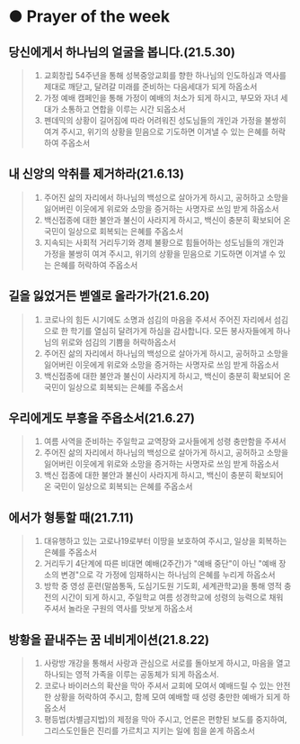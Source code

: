 # ● Prayer of the week

## 당신에게서 하나님의 얼굴을 봅니다.(21.5.30)

> 1. 교회창립 54주년을 통해 성복중앙교회를 향한 하나님의 인도하심과 역사를 제대로 깨닫고, 달려갈 미래를 준비하는 다음세대가 되게 하옵소서
> 2. 가정 예배 캠페인을 통해 가정이 예배의 처소가 되게 하시고, 부모와 자녀 세대가 소통하고 연합을 이루는 시간 되옵소서
> 3. 펜데믹의 상황이 길어짐에 따라 어려워진 성도님들의 개인과 가정을 불쌍히 여겨 주시고, 위기의 상황을 믿음으로 기도하면 이겨낼 수 있는 은혜를 허락하여 주옵소서

## 내 신앙의 악취를 제거하라(21.6.13)

> 1. 주어진 삶의 자리에서 하나님의 백성으로 살아가게 하시고, 공허하고 소망을 잃어버린 이웃에게 위로와 소망을 증거하는 사명자로 쓰임 받게 하옵소서
> 2. 백신접종에 대한 불안과 불신이 사라지게 하시고, 백신이 충분히 확보되어 온 국민이 일상으로 회복되는 은혜를 주옵소서
> 3. 지속되는 사회적 거리두기와 경제 불황으로 힘들어하는 성도님들의 개인과 가정을 불쌍히 여겨 주시고, 위기의 상황을 믿음으로 기도하면 이겨낼 수 있는 은혜를 허락하여 주옵소서

## 길을 잃었거든 벧엘로 올라가가(21.6.20)

> 1. 코로나의 힘든 시기에도 소명과 섬김의 마음을 주셔서 주어진 자리에서 섬김으로 한 학기를 열심히 달려가게 하심을 감사합니다. 모든 봉사자들에게 하나님의 위로와 섬김의 기쁨을 허락하옵소서
> 2. 주어진 삶의 자리에서 하나님의 백성으로 살아가게 하시고, 공허하고 소망을 잃어버린 이웃에게 위로와 소망을 증거하는 사명자로 쓰임 받게 하옵소서
> 3. 백신접종에 대한 불안과 불신이 사라지게 하시고, 백신이 충분히 확보되어 온 국민이 일상으로 회복되는 은혜를 주옵소서

## 우리에게도 부흥을 주옵소서(21.6.27)

> 1. 여름 사역을 준비하는 주일학교 교역장와 교사들에게 성령 충만함을 주셔서
> 2. 주어진 삶의 자리에서 하나님의 백성으로 살아가게 하시고, 공허하고 소망을 잃어버린 이웃에게 위로와 소망을 증거하는 사명자로 쓰임 받게 하옵소서
> 3. 백신 접종에 대한 불안과 불신이 사라지게 하시고, 백신이 충분히 확보되어 온 국민이 일상으로 회복되는 은혜를 주옵소서

## 에서가 형통할 때(21.7.11)

> 1. 대유행하고 있는 고로나19로부터 이땅을 보호하여 주시고, 일상을 회복하는 은혜를 주옵소서
> 2. 거리두기 4단계에 따른 비대면 예배(2주간)가 "예배 중단"이 아닌 "예배 장소의 변경"으로 각 가정에 임재하시는 하나님의 은혜를 누리게 하옵소서
> 3. 방학 중 영성 훈련(말씀통독, 도심기도원 기도회, 세계관학교)을 통해 영적 충전의 시간이 되게 하시고, 주일학교 여름 성경학교에 성령의 능력으로 채워 주셔서 놀라운 구원의 역사를 맛보게 하옵소서

## 방황을 끝내주는 꿈 네비게이션(21.8.22)

> 1. 사랑방 개강을 통해서 사랑과 관심으로 서로를 돌아보게 하시고, 마음을 열고 하나되는 영적 가족을 이루는 공동체가 되게 하옵소서.
> 2. 코로나 바이러스의 확산을 막아 주셔서 교회에 모여서 예배드릴 수 있는 안전한 상황을 허락하여 주시고, 함께 모여 예배할 때 성령 충만한 예배가 되게 하옵소서
> 3. 평등법(차별금지법)의 제정을 막아 주시고, 언론은 편향된 보도를 중지하여, 그리스도인들은 진리를 가르치고 지키는 일에 힘을 쏟게 하옵소서
